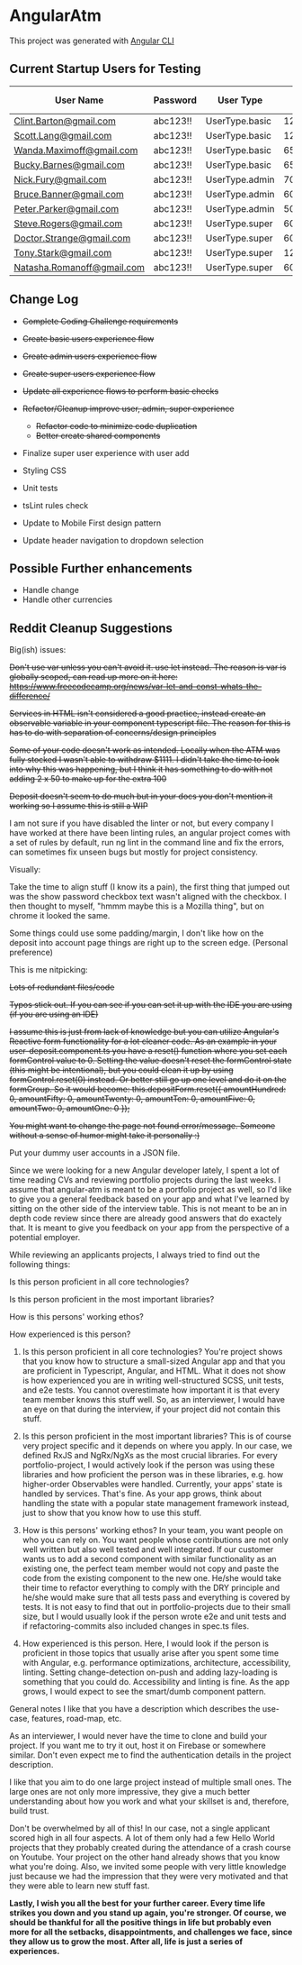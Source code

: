 # AngularAtm

This project was generated with [Angular CLI](https://github.com/angular/angular-cli)

## Current Startup Users for Testing

|          User Name          |  Password  |    User Type     | Account Balance |
|-----------------------------|------------|------------------|-----------------|
| Clint.Barton@gmail.com      |  abc123!!  |  UserType.basic  | 12500           |
| Scott.Lang@gmail.com        |  abc123!!  |  UserType.basic  | 1200            |
| Wanda.Maximoff@gmail.com    |  abc123!!  |  UserType.basic  | 65000           |
| Bucky.Barnes@gmail.com      |  abc123!!  |  UserType.basic  | 65000           |
| Nick.Fury@gmail.com         |  abc123!!  |  UserType.admin  | 70000           |
| Bruce.Banner@gmail.com      |  abc123!!  |  UserType.admin  | 60000           |
| Peter.Parker@gmail.com      |  abc123!!  |  UserType.admin  | 50000           |
| Steve.Rogers@gmail.com      |  abc123!!  |  UserType.super  | 60000           |
| Doctor.Strange@gmail.com    |  abc123!!  |  UserType.super  | 600000000       |
| Tony.Stark@gmail.com        |  abc123!!  |  UserType.super  | 1200000000      |
| Natasha.Romanoff@gmail.com  |  abc123!!  |  UserType.super  | 60000           |

## Change Log

* ~~Complete Coding Challenge requirements~~

* ~~Create basic users experience flow~~

* ~~Create admin users experience flow~~

* ~~Create super users experience flow~~

* ~~Update all experience flows to perform basic checks~~

* ~~Refactor/Cleanup improve user, admin, super experience~~
    * ~~Refactor code to minimize code duplication~~
    * ~~Better create shared components~~

* Finalize super user experience with user add

* Styling CSS

* Unit tests

* tsLint rules check

* Update to Mobile First design pattern

* Update header navigation to dropdown selection

## Possible Further enhancements

* Handle change
* Handle other currencies

## Reddit Cleanup Suggestions

Big(ish) issues:

~~Don't use var unless you can't avoid it. use let instead. The reason is var is globally scoped, can read up more on it here: https://www.freecodecamp.org/news/var-let-and-const-whats-the-difference/~~

~~Services in HTML isn't considered a good practice, instead create an observable variable in your component typescript file. The reason for this is has to do with separation of concerns/design principles~~

~~Some of your code doesn't work as intended. Locally when the ATM was fully stocked I wasn't able to withdraw $1111. I didn't take the time to look into why this was happening, but I think it has something to do with not adding 2 x 50 to make up for the extra 100~~

~~Deposit doesn't seem to do much but in your docs you don't mention it working so I assume this is still a WIP~~

I am not sure if you have disabled the linter or not, but every company I have worked at there have been linting rules, an angular project comes with a set of rules by default, run ng lint in the command line and fix the errors, can sometimes fix unseen bugs but mostly for project consistency.

Visually:

Take the time to align stuff (I know its a pain), the first thing that jumped out was the show password checkbox text wasn't aligned with the checkbox. I then thought to myself, "hmmm maybe this is a Mozilla thing", but on chrome it looked the same.

Some things could use some padding/margin, I don't like how on the deposit into account page things are right up to the screen edge. (Personal preference)

This is me nitpicking:

~~Lots of redundant files/code~~

~~Typos stick out. If you can see if you can set it up with the IDE you are using (if you are using an IDE)~~

~~I assume this is just from lack of knowledge but you can utilize Angular's Reactive form functionality for a lot cleaner code. As an example in your user-deposit.component.ts you have a reset() function where you set each formControl value to 0. Setting the value doesn't reset the formControl state (this might be intentional), but you could clean it up by using formControl.reset(0) instead. Or better still go up one level and do it on the formGroup. So it would become: this.depositForm.reset({ amountHundred: 0, amountFifty: 0, amountTwenty: 0, amountTen: 0, amountFive: 0, amountTwo: 0, amountOne: 0 });~~

~~You might want to change the page not found error/message. Someone without a sense of humor might take it personally :)~~

Put your dummy user accounts in a JSON file.

Since we were looking for a new Angular developer lately, I spent a lot of time reading CVs and reviewing portfolio projects during the last weeks. I assume that angular-atm is meant to be a portfolio project as well, so I'd like to give you a general feedback based on your app and what I've learned by sitting on the other side of the interview table. This is not meant to be an in depth code review since there are already good answers that do exactely that. It is meant to give you feedback on your app from the perspective of a potential employer.

While reviewing an applicants projects, I always tried to find out the following things:

Is this person proficient in all core technologies?

Is this person proficient in the most important libraries?

How is this persons' working ethos?

How experienced is this person?

1. Is this person proficient in all core technologies?
You're project shows that you know how to structure a small-sized Angular app and that you are proficient in Typescript, Angular, and HTML. What it does not show is how experienced you are in writing well-structured SCSS, unit tests, and e2e tests. You cannot overestimate how important it is that every team member knows this stuff well. So, as an interviewer, I would have an eye on that during the interview, if your project did not contain this stuff.

2. Is this person proficient in the most important libraries?
This is of course very project specific and it depends on where you apply. In our case, we defined RxJS and NgRx/NgXs as the most crucial libraries. For every portfolio-project, I would actively look if the person was using these libraries and how proficient the person was in these libraries, e.g. how higher-order Observables were handled. Currently, your apps' state is handled by services. That's fine. As your app grows, think about handling the state with a popular state management framework instead, just to show that you know how to use this stuff.

3. How is this persons' working ethos?
In your team, you want people on who you can rely on. You want people whose contributions are not only well written but also well tested and well integrated. If our customer wants us to add a second component with similar functionality as an existing one, the perfect team member would not copy and paste the code from the existing component to the new one. He/she would take their time to refactor everything to comply with the DRY principle and he/she would make sure that all tests pass and everything is covered by tests. It is not easy to find that out in portfolio-projects due to their small size, but I would usually look if the person wrote e2e and unit tests and if refactoring-commits also included changes in spec.ts files.

4. How experienced is this person.
Here, I would look if the person is proficient in those topics that usually arise after you spent some time with Angular, e.g. performance optimizations, architecture, accessibility, linting. Setting change-detection on-push and adding lazy-loading is something that you could do. Accessibility and linting is fine. As the app grows, I would expect to see the smart/dumb component pattern.

General notes
I like that you have a description which describes the use-case, features, road-map, etc.

As an interviewer, I would never have the time to clone and build your project. If you want me to try it out, host it on Firebase or somewhere similar. Don't even expect me to find the authentication details in the project description.

I like that you aim to do one large project instead of multiple small ones. The large ones are not only more impressive, they give a much better understanding about how you work and what your skillset is and, therefore, build trust.

Don't be overwhelmed by all of this! In our case, not a single applicant scored high in all four aspects. A lot of them only had a few Hello World projects that they probably created during the attendance of a crash course on Youtube. Your project on the other hand already shows that you know what you're doing. Also, we invited some people with very little knowledge just because we had the impression that they were very motivated and that they were able to learn new stuff fast.

**Lastly, I wish you all the best for your further career. Every time life strikes you down and you stand up again, you're stronger. Of course, we should be thankful for all the positive things in life but probably even more for all the setbacks, disappointments, and challenges we face, since they allow us to grow the most. After all, life is just a series of experiences.**
